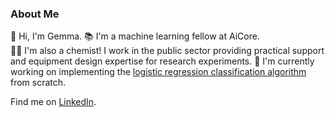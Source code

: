 ### About Me

👋 Hi, I'm Gemma. 
📚 I'm a machine learning fellow at AiCore.  
🧑‍🔬 I'm also a chemist! I work in the public sector providing practical support and equipment design expertise for research experiments. 
🌱 I'm currently working on implementing the [logistic regression classification algorithm](https://github.com/gemma-draper/Logistic-Regression) from scratch. 

Find me on [LinkedIn](https://www.linkedin.com/in/gemma-l-draper/).
